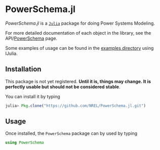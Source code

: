 # PowerSchema.jl

*PowerSchema.jl* is a [`Julia`](http://www.julialang.org) package for doing Power Systems Modeling.

For more detailed documentation of each object in the library, see the API/[PowerSchema](@ref) page.

Some examples of usage can be found in the [examples directory](https://github.com/PowerSchema/PowerSchema.jl/tree/master/Notebooks) using IJulia.

## Installation

This package is not yet registered. **Until it is, things may change. It is perfectly
usable but should not be considered stable**.

You can install it by typing

```julia
julia> Pkg.clone("https://github.com/NREL/PowerSchema.jl.git")
```
## Usage

Once installed, the `PowerSchema` package can by used by typing

```julia
using PowerSchema
```